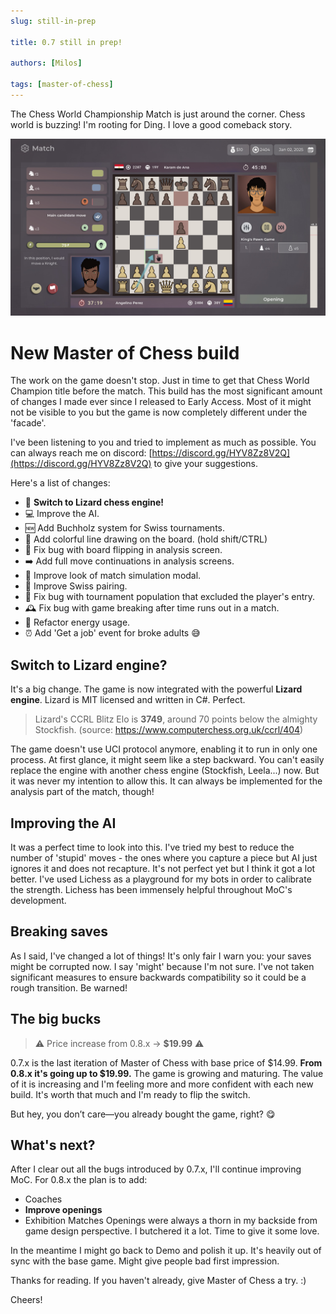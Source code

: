 ```yaml
---
slug: still-in-prep

title: 0.7 still in prep!

authors: [Milos]

tags: [master-of-chess]
---
```


The Chess World Championship Match is just around the corner. Chess world is buzzing! I'm rooting for Ding. I love a good comeback story.

![screenshot](./Untitled-1.jpg)

# New Master of Chess build

The work on the game doesn't stop. Just in time to get that Chess World Champion title before the match. This build has the most significant amount of changes I made ever since I released to Early Access. Most of it might not be visible to you but the game is now completely different under the 'facade'.

I've been listening to you and tried to implement as much as possible. You can always reach me on discord: [https://discord.gg/HYV8Zz8V2Q](https://discord.gg/HYV8Zz8V2Q) to give your suggestions.

Here's a list of changes:

- 🦎 **Switch to Lizard chess engine!**
- 💻 Improve the AI.
- 🆕 Add Buchholz system for Swiss tournaments.
- 🎨 Add colorful line drawing on the board. (hold shift/CTRL)
- 🐛 Fix bug with board flipping in analysis screen.
- ➡️ Add full move continuations in analysis screens.
- 🎨 Improve look of match simulation modal.
- 🔄 Improve Swiss pairing.
- 🐛 Fix bug with tournament population that excluded the player's entry.
- 🕰️ Fix bug with game breaking after time runs out in a match.
- 🔧 Refactor energy usage.
- ⏰ Add 'Get a job' event for broke adults 😅

## Switch to Lizard engine?

It's a big change. The game is now integrated with the powerful **Lizard engine**. Lizard is MIT licensed and written in C#. Perfect.

> Lizard's CCRL Blitz Elo is **3749**, around 70 points below the almighty Stockfish. (source: https://www.computerchess.org.uk/ccrl/404)

The game doesn't use UCI protocol anymore, enabling it to run in only one process. At first glance, it might seem like a step backward. You can't easily replace the engine with another chess engine (Stockfish, Leela...) now. But it was never my intention to allow this. It can always be implemented for the analysis part of the match, though!

## Improving the AI

It was a perfect time to look into this. I've tried my best to reduce the number of 'stupid' moves - the ones where you capture a piece but AI just ignores it and does not recapture. It's not perfect yet but I think it got a lot better. I've used Lichess as a playground for my bots in order to calibrate the strength. Lichess has been immensely helpful throughout MoC's development.

## Breaking saves

As I said, I've changed a lot of things! It's only fair I warn you: your saves might be corrupted now. I say 'might' because I'm not sure. I've not taken significant measures to ensure backwards compatibility so it could be a rough transition. Be warned!

## The big bucks

> ⚠ Price increase from 0.8.x -> **$19.99** ⚠

0.7.x is the last iteration of Master of Chess with base price of $14.99. **From 0.8.x it's going up to $19.99.** The game is growing and maturing. The value of it is increasing and I'm feeling more and more confident with each new build. It's worth that much and I'm ready to flip the switch.

But hey, you don’t care—you already bought the game, right? 😋

## What's next?

After I clear out all the bugs introduced by 0.7.x, I'll continue improving MoC. For 0.8.x the plan is to add:

- Coaches
- **Improve openings**
- Exhibition Matches
  Openings were always a thorn in my backside from game design perspective. I butchered it a lot. Time to give it some love.

In the meantime I might go back to Demo and polish it up. It's heavily out of sync with the base game. Might give people bad first impression.

Thanks for reading. If you haven't already, give Master of Chess a try. :)

Cheers!

